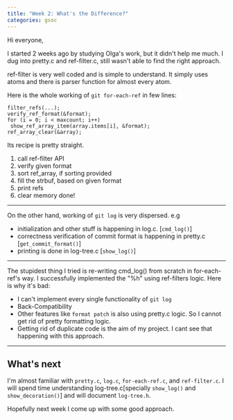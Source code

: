 ```yaml
---
title: "Week 2: What's the Difference?"
categories: gsoc
---
```


Hi everyone,

I started 2 weeks ago by studying Olga's work, but it didn't help me much. I dug into pretty.c and ref-filter.c, still wasn't able to find the right approach.

ref-filter is very well coded and is simple to understand. It simply uses atoms and there is parser function for almost every atom.

Here is the whole working of `git for-each-ref` in few lines:

```
filter_refs(...);
verify_ref_format(&format);
for (i = 0; i < maxcount; i++)
 show_ref_array_item(array.items[i], &format);
ref_array_clear(&array);
```
Its recipe is pretty straight. 
1. call ref-filter API
2. verify given format
3. sort ref_array, if sorting provided
4. fill the strbuf, based on given format 
5. print refs
6. clear memory
done!

---

On the other hand, working of `git log` is very dispersed. e.g

- initialization and other stuff is happening in log.c. [`cmd_log()`]
- correctness verification of commit format is happening in pretty.c [`get_commit_format()`]
- printing is done in log-tree.c [`show_log()`]

---

The stupidest thing I tried is re-writing cmd_log() from scratch in for-each-ref's way. I successfully implemented the "%h" using ref-filters logic.
Here is why it's bad:
- I can't implement every single functionality of `git log`
- Back-Compatibility
- Other features like `format patch` is also using pretty.c logic. So I cannot get rid of pretty formatting logic.
- Getting rid of duplicate code is the aim of my project. I cant see that happening with this approach.

---

## What's next

I'm almost familiar with `pretty.c`, `log.c`, `for-each-ref.c`, and `ref-filter.c`. I will spend time understanding log-tree.c[specially `show_log()` and `show_decoration()`] and will document `log-tree.h`.

Hopefully next week I come up with some good approach.


